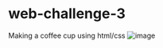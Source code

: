 # web-challenge-3
Making a coffee cup using html/css
![image](https://user-images.githubusercontent.com/98002602/216249956-f0c463f1-9c02-44c4-b43e-128665330b12.png)
